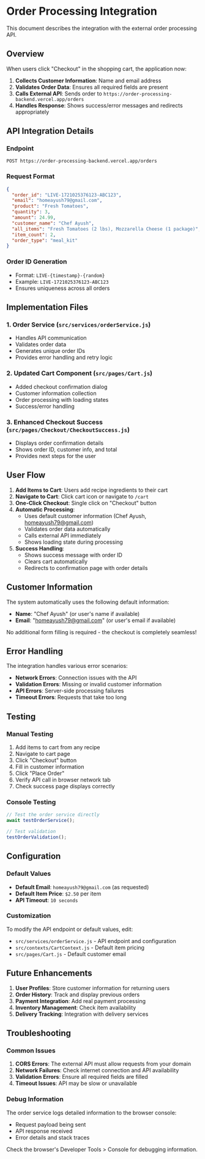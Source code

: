 # Order Processing Integration

This document describes the integration with the external order processing API.

## Overview

When users click "Checkout" in the shopping cart, the application now:

1. **Collects Customer Information**: Name and email address
2. **Validates Order Data**: Ensures all required fields are present
3. **Calls External API**: Sends order to `https://order-processing-backend.vercel.app/orders`
4. **Handles Response**: Shows success/error messages and redirects appropriately

## API Integration Details

### Endpoint
```
POST https://order-processing-backend.vercel.app/orders
```

### Request Format
```json
{
  "order_id": "LIVE-1721025376123-ABC123",
  "email": "homeayush79@gmail.com",
  "product": "Fresh Tomatoes",
  "quantity": 3,
  "amount": 24.99,
  "customer_name": "Chef Ayush",
  "all_items": "Fresh Tomatoes (2 lbs), Mozzarella Cheese (1 package)",
  "item_count": 2,
  "order_type": "meal_kit"
}
```

### Order ID Generation
- Format: `LIVE-{timestamp}-{random}`
- Example: `LIVE-1721025376123-ABC123`
- Ensures uniqueness across all orders

## Implementation Files

### 1. Order Service (`src/services/orderService.js`)
- Handles API communication
- Validates order data
- Generates unique order IDs
- Provides error handling and retry logic

### 2. Updated Cart Component (`src/pages/Cart.js`)
- Added checkout confirmation dialog
- Customer information collection
- Order processing with loading states
- Success/error handling

### 3. Enhanced Checkout Success (`src/pages/Checkout/CheckoutSuccess.js`)
- Displays order confirmation details
- Shows order ID, customer info, and total
- Provides next steps for the user

## User Flow

1. **Add Items to Cart**: Users add recipe ingredients to their cart
2. **Navigate to Cart**: Click cart icon or navigate to `/cart`
3. **One-Click Checkout**: Single click on "Checkout" button
4. **Automatic Processing**: 
   - Uses default customer information (Chef Ayush, homeayush79@gmail.com)
   - Validates order data automatically
   - Calls external API immediately
   - Shows loading state during processing
5. **Success Handling**: 
   - Shows success message with order ID
   - Clears cart automatically
   - Redirects to confirmation page with order details

## Customer Information

The system automatically uses the following default information:
- **Name**: "Chef Ayush" (or user's name if available)
- **Email**: "homeayush79@gmail.com" (or user's email if available)

No additional form filling is required - the checkout is completely seamless!

## Error Handling

The integration handles various error scenarios:

- **Network Errors**: Connection issues with the API
- **Validation Errors**: Missing or invalid customer information
- **API Errors**: Server-side processing failures
- **Timeout Errors**: Requests that take too long

## Testing

### Manual Testing
1. Add items to cart from any recipe
2. Navigate to cart page
3. Click "Checkout" button
4. Fill in customer information
5. Click "Place Order"
6. Verify API call in browser network tab
7. Check success page displays correctly

### Console Testing
```javascript
// Test the order service directly
await testOrderService();

// Test validation
testOrderValidation();
```

## Configuration

### Default Values
- **Default Email**: `homeayush79@gmail.com` (as requested)
- **Default Item Price**: `$2.50` per item
- **API Timeout**: `10 seconds`

### Customization
To modify the API endpoint or default values, edit:
- `src/services/orderService.js` - API endpoint and configuration
- `src/contexts/CartContext.js` - Default item pricing
- `src/pages/Cart.js` - Default customer email

## Future Enhancements

1. **User Profiles**: Store customer information for returning users
2. **Order History**: Track and display previous orders
3. **Payment Integration**: Add real payment processing
4. **Inventory Management**: Check item availability
5. **Delivery Tracking**: Integration with delivery services

## Troubleshooting

### Common Issues

1. **CORS Errors**: The external API must allow requests from your domain
2. **Network Failures**: Check internet connection and API availability
3. **Validation Errors**: Ensure all required fields are filled
4. **Timeout Issues**: API may be slow or unavailable

### Debug Information

The order service logs detailed information to the browser console:
- Request payload being sent
- API response received
- Error details and stack traces

Check the browser's Developer Tools > Console for debugging information.

